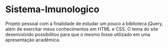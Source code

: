 # Sistema-Imunologico
Projeto pessoal com a finalidade de estudar um pouco a biblioteca jQuery, além de exercitar meus conhecimentos em HTML e CSS. O tema do site desenvolvido possibilitou para que o mesmo fosse utilizado em uma apresentação acadêmica.
